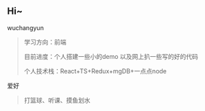 ## Hi~

wuchangyun

>学习方向：前端
>
>目前进度：个人搭建一些小的demo 以及网上扒一些写的好的代码
>
>个人技术栈：React+TS+Redux+mgDB+一点点node

爱好

> 打篮球、听课、摸鱼划水

